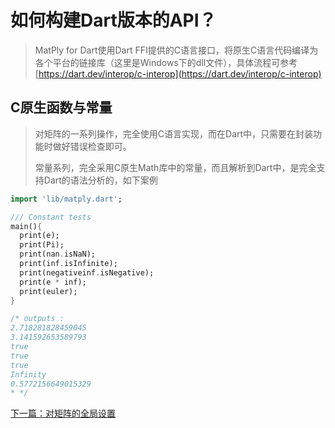 # 如何构建Dart版本的API？

> MatPly for Dart使用Dart FFI提供的C语言接口，将原生C语言代码编译为各个平台的链接库（这里是Windows下的dll文件），具体流程可参考[https://dart.dev/interop/c-interop](https://dart.dev/interop/c-interop)

## C原生函数与常量
> 对矩阵的一系列操作，完全使用C语言实现，而在Dart中，只需要在封装功能时做好错误检查即可。
> 
> 常量系列，完全采用C原生Math库中的常量，而且解析到Dart中，是完全支持Dart的语法分析的，如下案例

```dart
import 'lib/matply.dart';

/// Constant tests
main(){
  print(e);
  print(Pi);
  print(nan.isNaN);
  print(inf.isInfinite);
  print(negativeinf.isNegative);
  print(e * inf);
  print(euler); 
}

/* outputs : 
2.718281828459045
3.141592653589793
true
true
true
Infinity
0.5772156649015329
* */
```

[下一篇：对矩阵的全局设置](global_methods.md)
